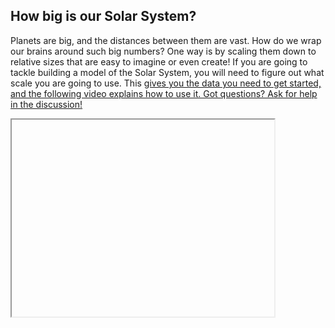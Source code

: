 <h2>How big is our Solar System?</h2>

<p>Planets are big, and the distances between them are vast.  How do we wrap our brains around such big numbers?  One way is by scaling them down to relative sizes that are easy to imagine or even create!  If you are going to tackle building a model of the Solar System, you will need to figure out what scale you are going to use.  This <a href="https://docs.google.com/spreadsheets/d/10oGYB5MGsuPZ7sewPjtRMBVzZY3DGHVCz6WCW5NAhkg/edit?usp=sharing"spreadsheet</a> gives you the data you need to get started, and the following video explains how to use it.  Got questions?  Ask for help in the discussion!</p>

<iframe width="420" height="315
src="https://youtu.be/bNqa3C5JbqQ">
</iframe>
